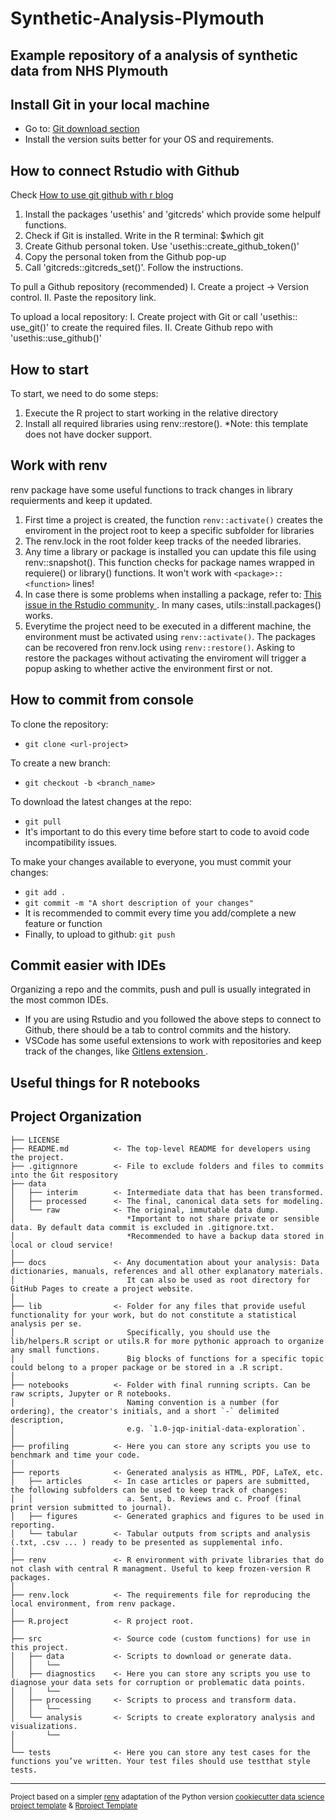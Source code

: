 # Synthetic-Analysis-Plymouth

## Example repository of a analysis of synthetic data from NHS Plymouth

## Install Git in your local machine
- Go to: <a target="_blank" href="https://git-scm.com/download/"> Git download section </a>
- Install the version suits better for your OS and requirements.

## How to connect Rstudio with Github
Check <a target="_blank" href="https://rfortherestofus.com/2021/02/how-to-use-git-github-with-r/"> How to use git github with r blog </a>

1. Install the packages 'usethis' and 'gitcreds' which provide some helpulf functions.
2. Check if Git is installed. Write in the R terminal: $which git
3. Create Github personal token. Use 'usethis::create_github_token()'
4. Copy the personal token from the Github pop-up
5. Call 'gitcreds::gitcreds_set()'. Follow the instructions.


To pull a Github repository (recommended)
I. Create a project -> Version control.
II. Paste the repository link.
  
To upload a local repository: 
I. Create project with Git or call 'usethis:: use_git()' to create the required files.
II. Create Github repo with 'usethis::use_github()'

## How to start
To start, we need to do some steps:
1. Execute the R project to start working in the relative directory
2. Install all required libraries using renv::restore().
   *Note: this template does not have docker support.
  
## Work with renv
renv package have some useful functions to track changes in library requierments and keep it updated.
1. First time a project is created, the function `renv::activate()` creates the enviroment in the project root to keep a specific subfolder for libraries
2. The renv.lock in the root folder keep tracks of the needed libraries.
3. Any time a library or package is installed you can update this file using renv::snapshot(). This function checks for 
	package names wrapped in requiere() or library() functions. It won't work with `<package>::<function>` lines!
4. In case there is some problems when installing a package, refer to: <a target="_blank" href="https://community.rstudio.com/t/cant-install-packages-with-renv/96696/8"> This issue in the Rstudio community </a>. In many cases, utils::install.packages() works.
5. Everytime the project need to be executed in a different machine, the environment must be activated using `renv::activate()`. The packages can be recovered  fron renv.lock using `renv::restore()`. Asking to restore the packages without activating the enviroment will trigger a popup asking to whether active the environment first or not.

## How to commit from console
To clone the repository:
- `git clone <url-project>`

To create a new branch:
- `git checkout -b <branch_name>`

To download the latest changes at the repo:
- `git pull`
- It's important to do this every time before start to code to avoid code incompatibility issues.

To make your changes available to everyone, you must commit your changes:
- `git add .`
- `git commit -m "A short description of your changes"`
- It is recommended to commit every time you add/complete a new feature or function
- Finally, to upload to github: `git push`

## Commit easier with IDEs
Organizing a repo and the commits, push and pull is usually integrated in the most common IDEs.
- If you are using Rstudio and you followed the above steps to connect to Github, there should be a tab to control commits and the history.
- VSCode has some useful extensions to work with repositories and keep track of the changes, like  <a target="_blank" href="https://marketplace.visualstudio.com/items?itemName=eamodio.gitlens"> Gitlens extension </a>.

## Useful things for R notebooks

Project Organization
------------

    ├── LICENSE
    ├── README.md          <- The top-level README for developers using the project.
    ├── .gitignnore        <- File to exclude folders and files to commits into the Git respository
    ├── data
    │   ├── interim        <- Intermediate data that has been transformed.
    │   ├── processed      <- The final, canonical data sets for modeling.
    │   └── raw            <- The original, immutable data dump. 
    │                         *Important to not share private or sensible data. By default data commit is excluded in .gitignore.txt.
    │                         *Recommended to have a backup data stored in local or cloud service!
    │
    ├── docs               <- Any documentation about your analysis: Data dictionaries, manuals, references and all other explanatory materials.
    │                         It can also be used as root directory for GitHub Pages to create a project website.
    │
    ├── lib                <- Folder for any files that provide useful functionality for your work, but do not constitute a statistical analysis per se. 
    │                         Specifically, you should use the lib/helpers.R script or utils.R for more pythonic approach to organize any small functions.
    │                         Big blocks of functions for a specific topic could belong to a proper package or be stored in a .R script.
    │
    ├── notebooks          <- Folder with final running scripts. Can be raw scripts, Jupyter or R notebooks. 
    │                         Naming convention is a number (for ordering), the creator's initials, and a short `-` delimited description,
    │                         e.g. `1.0-jqp-initial-data-exploration`.
    │
    ├── profiling          <- Here you can store any scripts you use to benchmark and time your code.
    │
    ├── reports            <- Generated analysis as HTML, PDF, LaTeX, etc.
    │   ├── articles       <- In case articles or papers are submitted, the following subfolders can be used to keep track of changes: 
    │   │                     a. Sent, b. Reviews and c. Proof (final print version submitted to journal).
    │   ├── figures        <- Generated graphics and figures to be used in reporting.
    │   └── tabular        <- Tabular outputs from scripts and analysis (.txt, .csv ... ) ready to be presented as supplemental info.
    │
    ├── renv               <- R environment with private libraries that do not clash with central R managment. Useful to keep frozen-version R packages.
    │
    ├── renv.lock          <- The requirements file for reproducing the local environment, from renv package.
    │
    ├── R.project          <- R project root.
    │
    ├── src                <- Source code (custom functions) for use in this project.
    │   ├── data           <- Scripts to download or generate data.
    │   │   └── 
    │   ├── diagnostics    <- Here you can store any scripts you use to diagnose your data sets for corruption or problematic data points.
    │   │   └──	
    │   ├── processing     <- Scripts to process and transform data.
    │   │   └──
    │   └── analysis       <- Scripts to create exploratory analysis and visualizations.
    │       └── 
    │
    └── tests              <- Here you can store any test cases for the functions you’ve written. Your test files should use testthat style tests.
    

--------

<p><small>Project based on a simpler <a target="_blank" href="https://cran.r-project.org/web/packages/renv/index.html">renv</a> adaptation of the Python version <a target="_blank" href="https://drivendata.github.io/cookiecutter-data-science/">cookiecutter data science project template</a> &  <a target="_blank" href="http://projecttemplate.net/architecture.html"> Rproject Template </a> </small></p>
